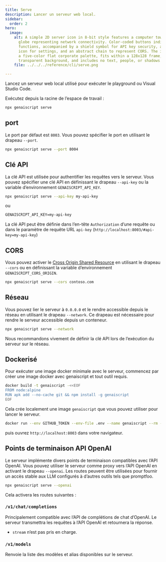 ```yaml
---
title: Serve
description: Lancer un serveur web local.
sidebar:
  order: 2
hero:
  image:
    alt: A simple 2D server icon in 8-bit style features a computer tower and a
      globe representing network connectivity. Color-coded buttons indicate API
      functions, accompanied by a shield symbol for API key security, a gear
      icon for settings, and an abstract chain to represent CORS. The icon uses
      a five-color flat corporate palette, fits within a 128x128 frame, has a
      transparent background, and includes no text, people, or shadows.
    file: ../../../reference/cli/serve.png

---
```


Lancez un serveur web local utilisé pour exécuter le playground ou Visual Studio Code.

Exécutez depuis la racine de l’espace de travail :

```bash
npx genaiscript serve
```

## port

Le port par défaut est `8003`. Vous pouvez spécifier le port en utilisant le drapeau `--port`.

```bash
npx genaiscript serve --port 8004
```

## Clé API

La clé API est utilisée pour authentifier les requêtes vers le serveur. Vous pouvez spécifier une clé API en définissant le drapeau `--api-key` ou la variable d’environnement `GENAISCRIPT_API_KEY`.

```bash
npx genaiscript serve --api-key my-api-key
```

ou

```txt title=".env"
GENAISCRIPT_API_KEY=my-api-key
```

La clé API peut être définie dans l’en-tête `Authorization` d’une requête ou dans le paramètre de requête URL `api-key` (`http://localhost:8003/#api-key=my-api-key`)

## CORS

Vous pouvez activer le [Cross Origin Shared Resource](https://developer.mozilla.org/en-US/docs/Web/HTTP/CORS) en utilisant le drapeau `--cors` ou en définissant la variable d’environnement `GENAISCRIPT_CORS_ORIGIN`.

```bash
npx genaiscript serve --cors contoso.com
```

## Réseau

Vous pouvez lier le serveur à `0.0.0.0` et le rendre accessible depuis le réseau en utilisant le drapeau `--network`. Ce drapeau est nécessaire pour rendre le serveur accessible depuis un conteneur.

```bash
npx genaiscript serve --network
```

Nous recommandons vivement de définir la clé API lors de l’exécution du serveur sur le réseau.

## Dockerisé

Pour exécuter une image docker minimale avec le serveur, commencez par créer une image docker avec genaiscript et tout outil requis.

```sh
docker build -t genaiscript -<<EOF
FROM node:alpine
RUN apk add --no-cache git && npm install -g genaiscript
EOF
```

Cela crée localement une image `genaiscript` que vous pouvez utiliser pour lancer le serveur.

```sh
docker run --env GITHUB_TOKEN --env-file .env --name genaiscript --rm -it --expose 8003 -p 8003:8003 -v ${PWD}:/workspace -w /workspace genaiscript genaiscript serve --network
```

puis ouvrez `http://localhost:8003` dans votre navigateur.

## Points de terminaison API OpenAI

Le serveur implémente divers points de terminaison compatibles avec l’API OpenAI. Vous pouvez utiliser le serveur comme proxy vers l’API OpenAI en activant le drapeau `--openai`. Les routes peuvent être utilisées pour fournir un accès stable aux LLM configurés à d’autres outils tels que promptfoo.

```bash
npx genaiscript serve --openai
```

Cela activera les routes suivantes :

### `/v1/chat/completions`

Principalement compatible avec l’API de complétions de chat d’OpenAI. Le serveur transmettra les requêtes à l’API OpenAI et retournera la réponse.

* `stream` n’est pas pris en charge.

### `/v1/models`

Renvoie la liste des modèles et alias disponibles sur le serveur.
